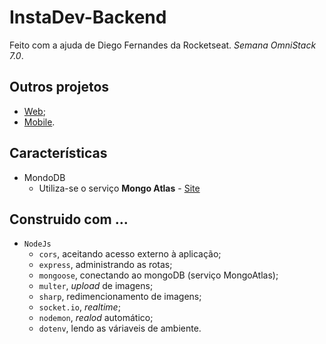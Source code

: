 # InstaDev-Backend
Feito com a ajuda de Diego Fernandes da Rocketseat. *Semana OmniStack 7.0*.

## Outros projetos
- [Web](https://github.com/Maycon-PE/InstaDev-Frontend "InstaDev-Frontend");
- [Mobile](https://github.com/Maycon-PE/InstaDev-Mobile "InstaDev-Mobile").


## Características
- MondoDB
	- Utiliza-se o serviço **Mongo Atlas** - [Site](https://cloud.mongodb.com "Visitar")

## Construido com ...
- `NodeJs`
  - `cors`, aceitando acesso externo à aplicação;
  - `express`, administrando as rotas;
  - `mongoose`, conectando ao mongoDB (serviço MongoAtlas);
  - `multer`, *upload* de imagens;
  - `sharp`, redimencionamento de imagens;
  - `socket.io`, *realtime*;
  - `nodemon`, *realod* automático;
  - `dotenv`, lendo as váriaveis de ambiente.
  
